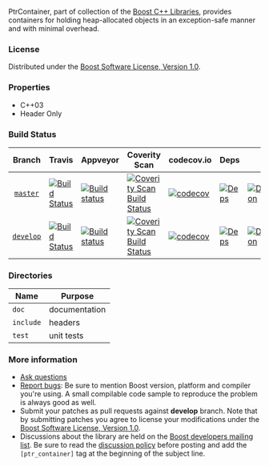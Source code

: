 PtrContainer, part of collection of the [Boost C++ Libraries](http://github.com/boostorg), provides containers for holding heap-allocated objects in an exception-safe manner and with minimal overhead.

### License

Distributed under the [Boost Software License, Version 1.0](http://www.boost.org/LICENSE_1_0.txt).

### Properties

* C++03
* Header Only

### Build Status

Branch          | Travis | Appveyor | Coverity Scan | codecov.io | Deps | Docs | Tests |
:-------------: | ------ | -------- | ------------- | ---------- | ---- | ---- | ----- |
[`master`](https://github.com/boostorg/ptr_container/tree/master) | [![Build Status](https://travis-ci.org/boostorg/ptr_container.svg?branch=master)](https://travis-ci.org/boostorg/ptr_container) | [![Build status](https://ci.appveyor.com/api/projects/status/xsoiss46xfe6ilig/branch/master?svg=true)](https://ci.appveyor.com/project/jeking3/ptr-container-lviqw/branch/master) | [![Coverity Scan Build Status](https://scan.coverity.com/projects/15842/badge.svg)](https://scan.coverity.com/projects/boostorg-ptr_container) | [![codecov](https://codecov.io/gh/boostorg/ptr_container/branch/master/graph/badge.svg)](https://codecov.io/gh/boostorg/ptr_container/branch/master)| [![Deps](https://img.shields.io/badge/deps-master-brightgreen.svg)](https://pdimov.github.io/boostdep-report/master/ptr_container.html) | [![Documentation](https://img.shields.io/badge/docs-master-brightgreen.svg)](http://www.boost.org/doc/libs/master/doc/html/ptr_container.html) | [![Enter the Matrix](https://img.shields.io/badge/matrix-master-brightgreen.svg)](http://www.boost.org/development/tests/master/developer/ptr_container.html)
[`develop`](https://github.com/boostorg/ptr_container/tree/develop) | [![Build Status](https://travis-ci.org/boostorg/ptr_container.svg?branch=develop)](https://travis-ci.org/boostorg/ptr_container) | [![Build status](https://ci.appveyor.com/api/projects/status/xsoiss46xfe6ilig/branch/develop?svg=true)](https://ci.appveyor.com/project/jeking3/ptr-container-lviqw/branch/develop) | [![Coverity Scan Build Status](https://scan.coverity.com/projects/15842/badge.svg)](https://scan.coverity.com/projects/boostorg-ptr_container) | [![codecov](https://codecov.io/gh/boostorg/ptr_container/branch/develop/graph/badge.svg)](https://codecov.io/gh/boostorg/ptr_container/branch/develop) | [![Deps](https://img.shields.io/badge/deps-develop-brightgreen.svg)](https://pdimov.github.io/boostdep-report/develop/ptr_container.html) | [![Documentation](https://img.shields.io/badge/docs-develop-brightgreen.svg)](http://www.boost.org/doc/libs/develop/doc/html/ptr_container.html) | [![Enter the Matrix](https://img.shields.io/badge/matrix-develop-brightgreen.svg)](http://www.boost.org/development/tests/develop/developer/ptr_container.html)

### Directories

| Name        | Purpose                        |
| ----------- | ------------------------------ |
| `doc`       | documentation                  |
| `include`   | headers                        |
| `test`      | unit tests                     |

### More information

* [Ask questions](http://stackoverflow.com/questions/ask?tags=c%2B%2B,boost,boost-ptr_container)
* [Report bugs](https://github.com/boostorg/ptr_container/issues): Be sure to mention Boost version, platform and compiler you're using. A small compilable code sample to reproduce the problem is always good as well.
* Submit your patches as pull requests against **develop** branch. Note that by submitting patches you agree to license your modifications under the [Boost Software License, Version 1.0](http://www.boost.org/LICENSE_1_0.txt).
* Discussions about the library are held on the [Boost developers mailing list](http://www.boost.org/community/groups.html#main). Be sure to read the [discussion policy](http://www.boost.org/community/policy.html) before posting and add the `[ptr_container]` tag at the beginning of the subject line.

 
